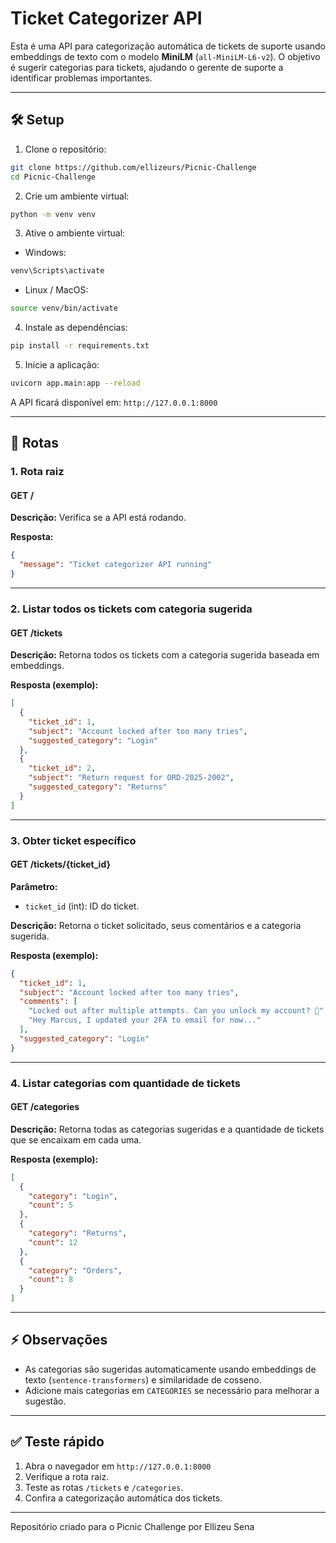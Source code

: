 # Ticket Categorizer API

Esta é uma API para categorização automática de tickets de suporte usando embeddings de texto com o modelo **MiniLM** (`all-MiniLM-L6-v2`). O objetivo é sugerir categorias para tickets, ajudando o gerente de suporte a identificar problemas importantes.

---

## 🛠️ Setup

1. Clone o repositório:

```bash
git clone https://github.com/ellizeurs/Picnic-Challenge
cd Picnic-Challenge
````

2. Crie um ambiente virtual:

`````bash
python -m venv venv
`````

3. Ative o ambiente virtual:

* Windows:

`````bash
venv\Scripts\activate
`````

* Linux / MacOS:

`````bash
source venv/bin/activate
`````

4. Instale as dependências:

`````bash
pip install -r requirements.txt
`````

5. Inicie a aplicação:

`````bash
uvicorn app.main:app --reload
`````

A API ficará disponível em: `http://127.0.0.1:8000`

---

## 📌 Rotas

### 1. Rota raiz

#### GET /

**Descrição:** Verifica se a API está rodando.

**Resposta:**

`````json
{
  "message": "Ticket categorizer API running"
}
`````

---

### 2. Listar todos os tickets com categoria sugerida

#### GET /tickets

**Descrição:** Retorna todos os tickets com a categoria sugerida baseada em embeddings.

**Resposta (exemplo):**

`````json
[
  {
    "ticket_id": 1,
    "subject": "Account locked after too many tries",
    "suggested_category": "Login"
  },
  {
    "ticket_id": 2,
    "subject": "Return request for ORD-2025-2002",
    "suggested_category": "Returns"
  }
]
`````

---

### 3. Obter ticket específico

#### GET /tickets/{ticket_id}

**Parâmetro:**

* `ticket_id` (int): ID do ticket.

**Descrição:** Retorna o ticket solicitado, seus comentários e a categoria sugerida.

**Resposta (exemplo):**

`````json
{
  "ticket_id": 1,
  "subject": "Account locked after too many tries",
  "comments": [
    "Locked out after multiple attempts. Can you unlock my account? 🙏",
    "Hey Marcus, I updated your 2FA to email for now..."
  ],
  "suggested_category": "Login"
}
`````

---

### 4. Listar categorias com quantidade de tickets

#### GET /categories

**Descrição:** Retorna todas as categorias sugeridas e a quantidade de tickets que se encaixam em cada uma.

**Resposta (exemplo):**

`````json
[
  {
    "category": "Login",
    "count": 5
  },
  {
    "category": "Returns",
    "count": 12
  },
  {
    "category": "Orders",
    "count": 8
  }
]
`````

---

## ⚡ Observações

* As categorias são sugeridas automaticamente usando embeddings de texto (`sentence-transformers`) e similaridade de cosseno.
* Adicione mais categorias em `CATEGORIES` se necessário para melhorar a sugestão.

---

## ✅ Teste rápido

1. Abra o navegador em `http://127.0.0.1:8000`
2. Verifique a rota raiz.
3. Teste as rotas `/tickets` e `/categories`.
4. Confira a categorização automática dos tickets.

---

Repositório criado para o Picnic Challenge por Ellizeu Sena